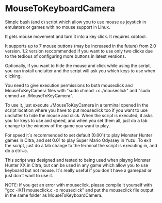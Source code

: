 # MouseToKeyboardCamera
Simple bash (and c) script which allow you to use mouse as joystick in emulators or games with no mouse support in Linux.

It gets mouse movement and turn it into a key click.
It requires xdotool.


It supports up to 7 mouse buttons (may be increased in the future) from 2.0 version. 1.2 version reccommended if you want to use only two clicks due to the tedious of configuring more buttons in latest versions.

Optionally, if you want to hide the mouse and click while using the script, you can install unclutter and the script will ask you which keys to use when clicking.

You need to give execution permissions to both mouseclick and MouseToKeyCamera files with "sudo chmod +x ./mouseclick" and "sudo chmod +x ./MouseToKeyCamera".

To use it, just execute ./MouseToKeyCamera in a terminal opened in the script location where you have to put mouseclick too if you want to use unclutter to hide the mouse and click. When the script is executed, it asks you for keys to use and speed, and when you set them all, just do a tab change to the window of the game you want to play.

For speed it´s recommended to set default (0.001) to play Monster Hunter games in Citra, and set 0.01 to play Super Mario Odyssey in Yuzu.
To exit the script, just do a tab change to the terminal the script is executing in, and do a ctrl+c.

This script was designed and tested to being used when playng Monster Hunter XX in Citra, but can be used in any game which allow you to use keyboard but not mouse. It´s really useful if you don´t have a gamepad or just don´t want to use it.


NOTE: If you get an error with mouseclick, please compile it yourself with "gcc -lX11 mouseclick.c -o mouseclick" and put the mouseclick file output in the same folder as MouseToKeyboardCamera.
